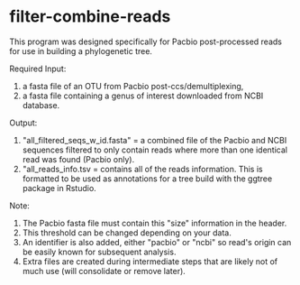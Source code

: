 # filter-combine-reads
This program was designed specifically for Pacbio post-processed reads for use in building a phylogenetic tree.

Required Input:
1) a fasta file of an OTU from Pacbio post-ccs/demultiplexing,
2) a fasta file containing a genus of interest downloaded from NCBI database. 

Output:
1) "all_filtered_seqs_w_id.fasta" = a combined file of the Pacbio and NCBI sequences filtered to only contain reads where more than one identical read was found (Pacbio only).
2) "all_reads_info.tsv = contains all of the reads information. This is formatted to be used as annotations for a tree build with the ggtree package in Rstudio.

Note:
1) The Pacbio fasta file must contain this "size" information in the header. 
2) This threshold can be changed depending on your data. 
3) An identifier is also added, either "pacbio" or "ncbi" so read's origin can be easily known for subsequent analysis.
4) Extra files are created during intermediate steps that are likely not of much use (will consolidate or remove later).
